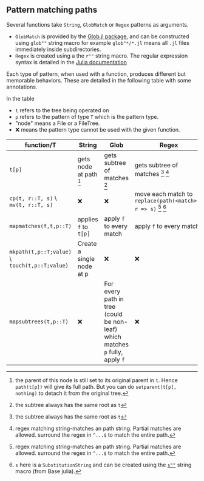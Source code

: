## Pattern matching paths

Several functions take `String`, `GlobMatch` or `Regex` patterns as arguments.

- `GlobMatch` is provided by the [Glob.jl package](https://github.com/vtjnash/Glob.jl#readme), and can be constructed using `glob""` string macro for example `glob"*/*.jl` means all `.jl` files immediately inside subdirectories.
- `Regex` is created using a the `r""` string macro. The regular expression syntax is detailed in the [Julia documentation](https://docs.julialang.org/en/v1/manual/strings/#Regular-Expressions-1)

Each type of pattern, when used with a function, produces different but memorable behaviors. These are detailed in the following table with some annotations.

In the table

- `t` refers to the tree being operated on
- `p` refers to the pattern of type `T` which is the pattern type.
- "node" means a File or a FileTree.
- ❌ means the pattern type cannot be used with the given function.

| function/T                                 | String                | Glob                     | Regex   |
| ---------------------------|-----------------------|--------------------------|--------------------------|
| `t[p]`                                     | gets node at path  [^1]   | gets subtree of matches [^2] | gets subtree of matches [^2] [^3] |
| `cp(t, r::T, s)` \\ `mv(t, r::T, s)`                | ❌        | ❌                       | move each match to `replace(path(<match>), r => s)`  [^3]        [^4]             |
| `mapmatches(f,t,p::T)`                   | applies `f` to `t[p]` | apply `f` to every match | apply `f` to every match  |
| `mkpath(t,p::T;value)` \\ `touch(t,p::T;value)` | Create a single node at p | ❌                       | ❌                    |
| `mapsubtrees(t,p::T)` | ❌ | For every path in tree (could be non-leaf) which matches `p` fully, apply `f` | ❌                    |

[^1]: the parent of this node is still set to its original parent in `t`. Hence `path(t[p])` will give its full path. But you can do `setparent(t[p], nothing)` to detach it from the original tree.
[^2]: the subtree always has the same root as `t`
[^3]: regex matching string-matches an path string. Partial matches are allowed. surround the regex in `^...$` to match the entire path.
[^4]: `s` here is a `SubstitutionString` and can be created using the [`s""`](https://docs.julialang.org/en/v1/base/strings/#Base.@s_str) string macro (from Base julia).
